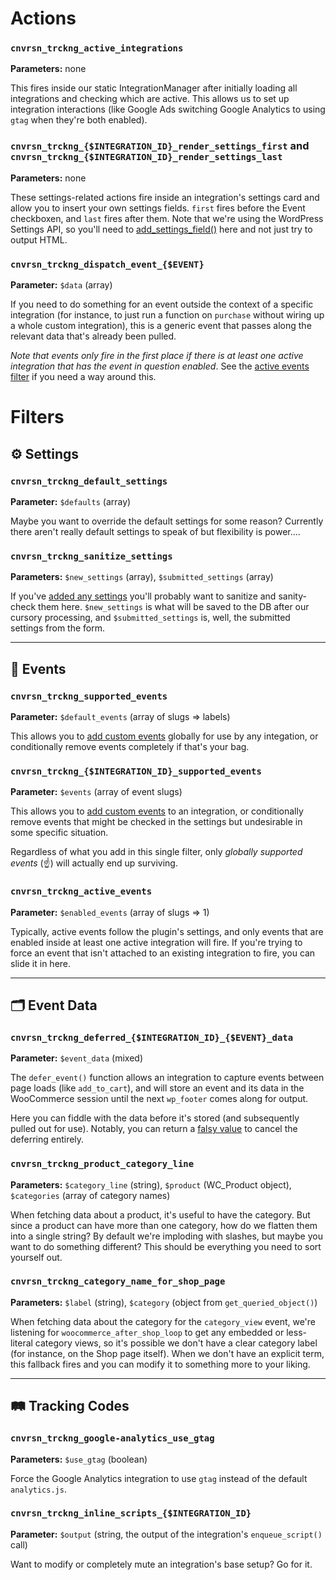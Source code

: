 # Actions
### `cnvrsn_trckng_active_integrations`
**Parameters:** none

This fires inside our static IntegrationManager after initially loading all integrations and checking which are active. This allows us to set up integration interactions (like Google Ads switching Google Analytics to using `gtag` when they're both enabled).

### `cnvrsn_trckng_{$INTEGRATION_ID}_render_settings_first` and `cnvrsn_trckng_{$INTEGRATION_ID}_render_settings_last`
**Parameters:** none

These settings-related actions fire inside an integration's settings card and allow you to insert your own settings fields. `first` fires before the Event checkboxen, and `last` fires after them. Note that we're using the WordPress Settings API, so you'll need to [add_settings_field()](https://developer.wordpress.org/reference/functions/add_settings_field/) here and not just try to output HTML.

### `cnvrsn_trckng_dispatch_event_{$EVENT}`
**Parameter:** `$data` (array)

If you need to do something for an event outside the context of a specific integration (for instance, to just run a function on `purchase` without wiring up a whole custom integration), this is a generic event that passes along the relevant data that's already been pulled.

*Note that events only fire in the first place if there is at least one active integration that has the event in question enabled*. See the [active events filter](#cnvrsn_trckng_active_events) if you need a way around this.

# Filters

## ⚙️ Settings

### `cnvrsn_trckng_default_settings`
**Parameter:** `$defaults` (array)

Maybe you want to override the default settings for some reason? Currently there aren't really default settings to speak of but flexibility is power....

### `cnvrsn_trckng_sanitize_settings`
**Parameters:** `$new_settings` (array), `$submitted_settings` (array)

If you've [added any settings](#cnvrsn_trckng_integration_id_render_settings_first-and-cnvrsn_trckng_integration_id_render_settings_last) you'll probably want to sanitize and sanity-check them here. `$new_settings` is what will be saved to the DB after our cursory processing, and `$submitted_settings` is, well, the submitted settings from the form.

***

## 🎫 Events

### `cnvrsn_trckng_supported_events`
**Parameter:** `$default_events` (array of slugs => labels)

This allows you to [add custom events](adding-a-custom-event.md#1-define-the-event) globally for use by any integation, or conditionally remove events completely if that's your bag.

### `cnvrsn_trckng_{$INTEGRATION_ID}_supported_events`
**Parameter:** `$events` (array of event slugs)

This allows you to [add custom events](adding-a-custom-event.md#2-add-the-event-to-an-integration) to an integration, or conditionally remove events that might be checked in the settings but undesirable in some specific situation.

Regardless of what you add in this single filter, only *globally supported events* (☝️) will actually end up surviving.

### `cnvrsn_trckng_active_events`
**Parameter:** `$enabled_events` (array of slugs => 1)

Typically, active events follow the plugin's settings, and only events that are enabled inside at least one active integration will fire. If you're trying to force an event that isn't attached to an existing integration to fire, you can slide it in here.

***

## 🗂️ Event Data

### `cnvrsn_trckng_deferred_{$INTEGRATION_ID}_{$EVENT}_data`
**Parameter:** `$event_data` (mixed)

The `defer_event()` function allows an integration to capture events between page loads (like `add_to_cart`), and will store an event and its data in the WooCommerce session until the next `wp_footer` comes along for output.

Here you can fiddle with the data before it's stored (and subsequently pulled out for use). Notably, you can return a [falsy value](https://www.php.net/manual/en/language.types.boolean.php#language.types.boolean.casting) to cancel the deferring entirely.

### `cnvrsn_trckng_product_category_line`
**Parameters:** `$category_line` (string), `$product` (WC_Product object), `$categories` (array of category names)

When fetching data about a product, it's useful to have the category. But since a product can have more than one category, how do we flatten them into a single string? By default we're imploding with slashes, but maybe you want to do something different? This should be everything you need to sort yourself out.

### `cnvrsn_trckng_category_name_for_shop_page`
**Parameters:** `$label` (string), `$category` (object from `get_queried_object()`)

When fetching data about the category for the `category_view` event, we're listening for `woocommerce_after_shop_loop` to get any embedded or less-literal category views, so it's possible we don't have a clear category label (for instance, on the Shop page itself). When we don't have an explicit term, this fallback fires and you can modify it to something more to your liking.

***

## 🛤️ Tracking Codes

### `cnvrsn_trckng_google-analytics_use_gtag`
**Parameters:** `$use_gtag` (boolean)

Force the Google Analytics integration to use `gtag` instead of the default `analytics.js`.

### `cnvrsn_trckng_inline_scripts_{$INTEGRATION_ID}`
**Parameter:** `$output` (string, the output of the integration's `enqueue_script()` call)

Want to modify or completely mute an integration's base setup? Go for it.